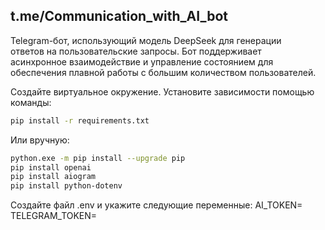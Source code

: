 ## t.me/Communication_with_AI_bot  ##

Telegram-бот, использующий модель DeepSeek для генерации  
ответов на пользовательские запросы. Бот поддерживает  
асинхронное взаимодействие и управление состоянием для  
обеспечения плавной работы с большим количеством пользователей.

Создайте виртуальное окружение.
Установите зависимости помощью команды:
```bash
pip install -r requirements.txt
```
Или вручную:
```bash
python.exe -m pip install --upgrade pip
pip install openai 
pip install aiogram
pip install python-dotenv 
```
Создайте файл .env и укажите следующие переменные:
AI_TOKEN=
TELEGRAM_TOKEN=